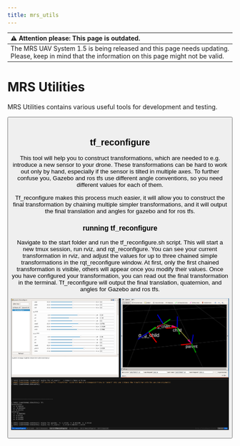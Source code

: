 ```yaml
---
title: mrs_utils
---
```


| :warning: **Attention please: This page is outdated.**                                                                                           |
| :---                                                                                                                                             |
| The MRS UAV System 1.5 is being released and this page needs updating. Please, keep in mind that the information on this page might not be valid. |

# MRS Utilities

MRS Utilities contains various useful tools for development and testing.

<Button label="🔗 mrs_utils repository" link="https://github.com/ctu-mrs/mrs_utils" block /><br />

## tf_reconfigure

This tool will help you to construct transformations, which are needed to e.g. introduce a new sensor to your drone. These transformations can be hard to work out only by hand, especially if the sensor is tilted in multiple axes.
To further confuse you, Gazebo and ros tfs use different angle conventions, so you need different values for each of them.

Tf_reconfigure makes this process much easier, it will allow you to construct the final transformation by chaining multiple simpler transformations, and it will output the final translation and angles for gazebo and for ros tfs.

### running tf_reconfigure

Navigate to the start folder and run the tf_reconfigure.sh script. This will start a new tmux session, run rviz, and rqt_reconfigure. You can see your current transformation in rviz, and adjust the values for up to three chained simple transformations in the rqt_reconfigure window. At first, only the first chained transformation is visible, others will appear once you modify their values. Once you have configured your transformation, you can read out the final transformation in the terminal. Tf_reconfigure will output the final translation, quaternion, and angles for Gazebo and ros tfs.

[![](fig/tf_reconfigure.png "tf reconfigure")](fig/tf_reconfigure.png)
